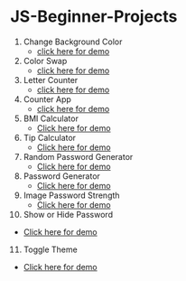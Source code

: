 # JS-Beginner-Projects
1. Change Background Color
   - [click here for demo](https://codepen.io/veerendranath0312/full/eYBrrJY) 
2. Color Swap
   - [click here for demo](https://codepen.io/veerendranath0312/full/poNKgVz) 
3. Letter Counter
   - [click here for demo](https://codepen.io/veerendranath0312/full/vYyrLzR)
4. Counter App
   - [click here for demo](https://codepen.io/veerendranath0312/full/wvoXGNG)
5. BMI Calculator
   - [Click here for demo](https://codepen.io/veerendranath0312/full/JjbZLZg)
6. Tip Calculator
   - [Click here for demo](https://codepen.io/veerendranath0312/full/LYbMYbj)
7. Random Password Generator
   - [Click here for demo](https://codepen.io/veerendranath0312/full/oNYJNyq)
8. Password Generator
   - [Click here for demo](https://codepen.io/veerendranath0312/full/rNWPNYx)
9. Image Password Strength
   - [Click here for demo](https://codepen.io/veerendranath0312/full/vYybZNm)
10. Show or Hide Password
   - [Click here for demo](https://codepen.io/veerendranath0312/full/RwKPVyG)
11. Toggle Theme
   - [Click here for demo](https://codepen.io/veerendranath0312/full/yLgNozg)